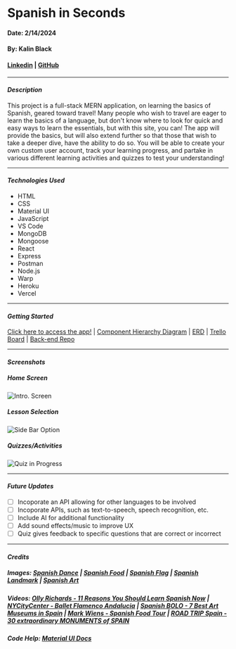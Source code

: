 # Spanish in Seconds
#### Date: 2/14/2024
#### By: Kalin Black 
#### [Linkedin](https://www.linkedin.com/in/kalin-black/) | [GitHub](https://github.com/kfblack)
***
#### **_Description_**
This project is a full-stack MERN application, on learning the basics of Spanish, geared toward travel! Many people who wish to travel are eager to learn the basics of a language, but don't know where to look for quick and easy ways to learn the essentials, but with this site, you can! The app will provide the basics, but will also extend further so that those that wish to take a deeper dive, have the ability to do so. You will be able to create your own custom user account, track your learning progress, and partake in various different learning activities and quizzes to test your understanding!
***
#### **_Technologies Used_**
- HTML
- CSS
- Material UI
- JavaScript
- VS Code
- MongoDB
- Mongoose
- React
- Express
- Postman
- Node.js
- Warp
- Heroku
- Vercel
***
#### **_Getting Started_**
[Click here to access the app!](https://spanish-in-seconds.vercel.app/) | [Component Hierarchy Diagram](https://lucid.app/lucidchart/d5c33ab7-d2df-47da-8cee-36acf4a15f88/edit?viewport_loc=-300%2C-210%2C1423%2C1436%2C0_0&invitationId=inv_8abdf021-273b-4b4f-b55f-5b82b148254e) | [ERD](https://drive.google.com/file/d/1H4iZnxtQfw8XdYAq7HZmiRyAGffmSRJF/view?usp=sharing) | [Trello Board](https://trello.com/invite/b/f87QIY6G/ATTIbce6e6717401ad92bf774281d143113dAE93D148/spanish-in-seconds) | [Back-end Repo](https://github.com/kfblack/spanish-in-seconds-backend)
***
#### **_Screenshots_**

##### Home Screen 
![Intro. Screen](https://i.postimg.cc/BQs7PyRy/Screenshot-2024-02-14-at-10-24-16-AM.png)

##### Lesson Selection
![Side Bar Option](https://i.postimg.cc/m2bVg9HW/Screenshot-2024-02-14-at-10-25-14-AM.png)

##### Quizzes/Activities
![Quiz in Progress](https://i.postimg.cc/8zXZ3CsQ/Screenshot-2024-02-14-at-10-25-01-AM.png)


***
#### **_Future Updates_**
- [ ] Incoporate an API allowing for other languages to be involved
- [ ] Incoporate APIs, such as text-to-speech, speech recognition, etc.
- [ ] Include AI for additional functionality
- [ ] Add sound effects/music to improve UX
- [ ] Quiz gives feedback to specific questions that are correct or incorrect

***
#### **_Credits_**

##### Images: [Spanish Dance](https://www.utrgv.edu/claa/divisions-and-disciplines/dance/flamenco/index.htm) | [Spanish Food](https://housinganywhere.com/Spain/traditional-unique-food-in-spain) | [Spanish Flag](https://en.wikipedia.org/wiki/Flag_of_Spain) | [Spanish Landmark](https://meetmeindepartures.com/landmarks-in-spain-spanish-bucket-list/) | [Spanish Art](https://www.singulart.com/en/blog/2023/09/28/famous-spanish-artists/)

##### Videos: [Olly Richards - 11 Reasons You Should Learn Spanish Now](https://www.youtube.com/watch?v=7QIdFk6yzh8&ab_channel=OllyRichards) | [NYCityCenter - Ballet Flamenco Andalucia](https://www.youtube.com/watch?v=cm9IYSDxagc&ab_channel=NYCityCenter) | [Spanish BOLO - 7 Best Art Museums in Spain](https://www.youtube.com/watch?v=FHv_foVHugQ&ab_channel=SpanishBOLO) | [Mark Wiens - Spanish Food Tour](https://www.youtube.com/watch?v=wLQFtcqSL0k&t=657s&ab_channel=MarkWiens) | [ROAD TRIP Spain - 30 extraordinary MONUMENTS of SPAIN](https://www.youtube.com/watch?v=crUMhH-tfqA&ab_channel=ROADTRIPSpainandPortugal)
##### Code Help: [Material UI Docs](https://mui.com/material-ui/getting-started/)
